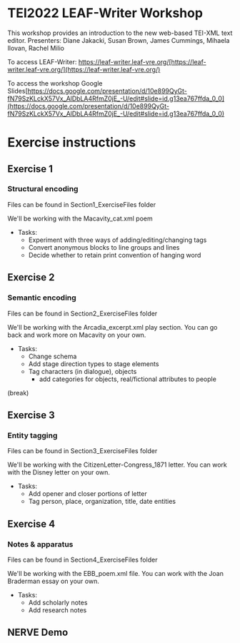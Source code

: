 # TEI2022 LEAF-Writer Workshop
This workshop provides an introduction to the new web-based TEI-XML text editor.
Presenters: Diane Jakacki, Susan Brown, James Cummings, Mihaela Ilovan, Rachel Milio

To access LEAF-Writer: https://leaf-writer.leaf-vre.org/[https://leaf-writer.leaf-vre.org/](https://leaf-writer.leaf-vre.org/)

To access the workshop Google Slides[https://docs.google.com/presentation/d/10e899QyGt-fN79SzKLckX57Vx_AlDbLA4RfmZ0jE_-U/edit#slide=id.g13ea767ffda_0_0](https://docs.google.com/presentation/d/10e899QyGt-fN79SzKLckX57Vx_AlDbLA4RfmZ0jE_-U/edit#slide=id.g13ea767ffda_0_0) 


# Exercise instructions

## Exercise 1
### Structural encoding

Files can be found in Section1_ExerciseFiles folder

We'll be working with the Macavity_cat.xml poem

* Tasks:
   * Experiment with three ways of adding/editing/changing tags
   * Convert anonymous blocks to line groups and lines
   * Decide whether to retain print convention of hanging word

## Exercise 2
### Semantic encoding
Files can be found in Section2_ExerciseFiles folder

We'll be working with the Arcadia_excerpt.xml play section. You can go back and work more on Macavity on your own.

* Tasks:
    * Change schema
    * Add stage direction types to stage elements
    * Tag characters (in dialogue), objects
        * add categories for objects, real/fictional attributes to people

(break)

## Exercise 3
### Entity tagging
Files can be found in Section3_ExerciseFiles folder



We'll be working with the CitizenLetter-Congress_1871 letter. You can work with the Disney letter on your own.

* Tasks:
    * Add opener and closer portions of letter
    * Tag person, place, organization, title, date entities

## Exercise 4
### Notes & apparatus
Files can be found in Section4_ExerciseFiles folder

We'll be working with the EBB_poem.xml file. You can work with the Joan Braderman essay on your own.

* Tasks:
    * Add scholarly notes
    * Add research notes
 
## NERVE Demo

